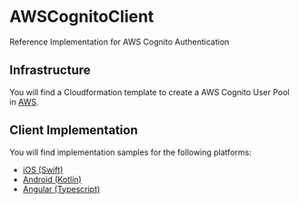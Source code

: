 # AWSCognitoClient

Reference Implementation for AWS Cognito Authentication

## Infrastructure

You will find a Cloudformation template to create a AWS Cognito User Pool in [AWS](AWS).

## Client Implementation

You will find implementation samples for the following platforms:

- [iOS (Swift)](iOS)
- [Android (Kotlin)](Android)
- [Angular (Typescript)](Angular)
